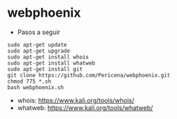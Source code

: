 # webphoenix

- Pasos a seguir
```
sudo apt-get update
sudo apt-get upgrade
sudo apt-get install whois
sudo apt-get install whatweb
sudo apt-get install git
git clone https://github.com/Pericena/webphoenix.git
chmod 775 *.sh
bash webphoenix.sh
```

- whois: https://www.kali.org/tools/whois/
- whatweb: https://www.kali.org/tools/whatweb/
